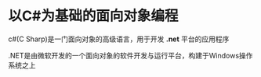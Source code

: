 # 以C#为基础的面向对象编程
c#(C Sharp)是一门面向对象的高级语言，用于开发 **.net** 平台的应用程序

.NET是由微软开发的一个面向对象的软件开发与运行平台，构建于Windows操作系统之上
